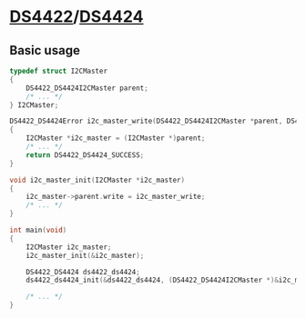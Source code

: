 # [DS4422](https://www.analog.com/products/ds4422.html)/[DS4424](https://www.analog.com/products/ds4424.html)

## Basic usage

```c
typedef struct I2CMaster
{
    DS4422_DS4424I2CMaster parent;
    /* ... */
} I2CMaster;

DS4422_DS4424Error i2c_master_write(DS4422_DS4424I2CMaster *parent, DS4422_DS4424I2CSlaveAddress slave_address, uint8_t data[], size_t size)
{
    I2CMaster *i2c_master = (I2CMaster *)parent;
    /* ... */
    return DS4422_DS4424_SUCCESS;
}

void i2c_master_init(I2CMaster *i2c_master)
{
    i2c_master->parent.write = i2c_master_write;
    /* ... */
}

int main(void)
{
    I2CMaster i2c_master;
    i2c_master_init(&i2c_master);

    DS4422_DS4424 ds4422_ds4424;
    ds4422_ds4424_init(&ds4422_ds4424, (DS4422_DS4424I2CMaster *)&i2c_master, DS4422_DS4424_A0_GND_A1_GND);

    /* ... */
}
```